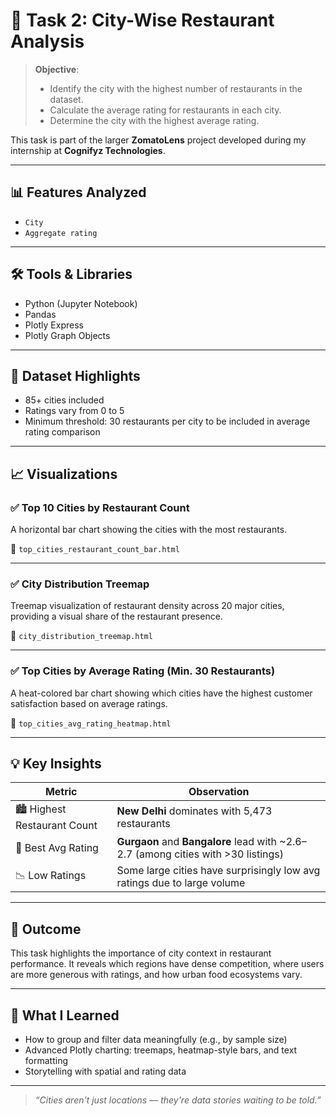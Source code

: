 # 🌆 Task 2: City-Wise Restaurant Analysis

> **Objective**: 
> - Identify the city with the highest number of restaurants in the dataset.
> - Calculate the average rating for restaurants in each city.
> - Determine the city with the highest average rating.

This task is part of the larger **ZomatoLens** project developed during my internship at **Cognifyz Technologies**.

---

## 📊 Features Analyzed

- `City`
- `Aggregate rating`

---

## 🛠️ Tools & Libraries

- Python (Jupyter Notebook)
- Pandas
- Plotly Express
- Plotly Graph Objects

---

## 📁 Dataset Highlights

- 85+ cities included
- Ratings vary from 0 to 5
- Minimum threshold: 30 restaurants per city to be included in average rating comparison

---

## 📈 Visualizations

### ✅ Top 10 Cities by Restaurant Count

A horizontal bar chart showing the cities with the most restaurants.

📂 `top_cities_restaurant_count_bar.html`

---

### ✅ City Distribution Treemap

Treemap visualization of restaurant density across 20 major cities, providing a visual share of the restaurant presence.

📂 `city_distribution_treemap.html`

---

### ✅ Top Cities by Average Rating (Min. 30 Restaurants)

A heat-colored bar chart showing which cities have the highest customer satisfaction based on average ratings.

📂 `top_cities_avg_rating_heatmap.html`

---

## 💡 Key Insights

| Metric | Observation |
|--------|-------------|
| 🏙️ Highest Restaurant Count | **New Delhi** dominates with 5,473 restaurants |
| 🌟 Best Avg Rating | **Gurgaon** and **Bangalore** lead with ~2.6–2.7 (among cities with >30 listings) |
| 📉 Low Ratings | Some large cities have surprisingly low avg ratings due to large volume |

---

## 🚀 Outcome

This task highlights the importance of city context in restaurant performance. It reveals which regions have dense competition, where users are more generous with ratings, and how urban food ecosystems vary.

---

## 🧠 What I Learned

- How to group and filter data meaningfully (e.g., by sample size)
- Advanced Plotly charting: treemaps, heatmap-style bars, and text formatting
- Storytelling with spatial and rating data

---

> *“Cities aren't just locations — they're data stories waiting to be told.”*
